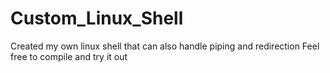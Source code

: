 # Custom_Linux_Shell
Created my own linux shell that can also handle piping and redirection
Feel free to compile and try it out
